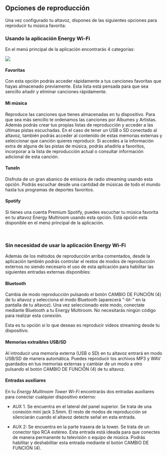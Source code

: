 ## Opciones de reproducción
Una vez configurado tu altavoz, dispones de las siguientes opciones para reproducir tu música favorita:


### Usando la aplicación Energy Wi-Fi
En el menú principal de la aplicación encontrarás 4 categorías:

![](http://static.energysistem.com/images/manuals/42677/56e83c069cf1e.jpg)

#### Favoritas
Con esta opción podrás acceder rápidamente a tus canciones favoritas que hayas almacenado previamente. Esta lista está pensada para que sea sencillo añadir y eliminar canciones rápidamente. 

#### Mi música
Reproduce las canciones que tienes almacenadas en tu dispositivo. Para que sea más sencillo te ordenamos las canciones por Álbumes y Artistas. Además podrás crear tus propias listas de reproducción y acceder a las últimas pistas escuchadas. En el caso de tener un USB o SD conectado al altavoz, también podrás acceder al contenido de estas memorias externas y seleccionar que canción quieres reproducir. Si accedes a la información extra de alguna de las pistas de música, podrás añadirla a favoritos, incorporar a la lista de reproducción actual o consultar información adicional de esta canción.

#### TuneIn
Disfruta de un gran abanico de emisora de radio streaming usando esta opción. Podrás escuchar desde una cantidad de músicas de todo el mundo hasta tus programas de deportes favoritos.  

#### Spotify
Si tienes una cuenta Premium Spotify, puedes escuchar tu música favorita en tu altavoz Energy Multiroom usando esta opción. Está opción esta disponible en el menú principal de la aplicación. 

<br/>

### Sin necesidad de usar la aplicación Energy Wi-Fi 
Además de los métodos de reproducción arriba comentados, desde la aplicación también podrás controlar el restos de modos de reproducción externos no siendo necesario el uso de esta aplicación para habilitar las siguientes entradas externas disponibles:

#### Bluetooth
Cambia de modo reproducción pulsando el botón CAMBIO DE FUNCIÓN (4) de tu altavoz y selecciona el modo Bluetooth (aparecerá "-bt-" en la pantalla de tu altavoz). Una vez seleccionado este modo, conectate mediante Bluetooth a tu Energy Multiroom. No necesitarás ningún código para realizar esta conexión.

Esta es tu opción si lo que deseas es reproducir videos streaming desde tu dispositivo.

#### Memorias extraibles USB/SD
Al introducir una memoria externa (USB o SD) en tu altavoz entrará en modo USB/SD de manera automática. Puedes reproducir los archivos MP3 y WAV guardados en tus memorias externas y cambiar de un modo a otro pulsando el botón CAMBIO DE FUNCIÓN (4) de tu altavoz.

#### Entradas auxiliares
En tu *Energy Multiroom Tower Wi-Fi* encontrarás dos entradas auxiliares para conectar cualquier dispositivo externo:

- AUX 1. Se encuentra en el lateral del panel superior. Se trata de una conexión mini jack 3.5mm. El resto de modos de reproducción se silenciarán cuando el altavoz detecte señal en esta entrada.

- AUX 2: Se encuentra en la parte trasera de la tower. Se trata de un conector tipo RCA estéreo. Esta entrada está ideada para que conectes de manera permanente tu televisión o equipo de música. Podrás habilitar y deshabilitar esta entrada mediante el botón CAMBIO DE FUNCIÓN (4).



